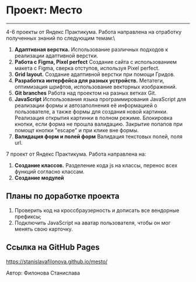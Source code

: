 # **Проект: Место**

---

4-6 проекты от Яндекс Практикума. Работа направлена на отработку полученных знаний по следующим темам:\

1. **Адаптивная верстка.** Использование различных подходов к реализации адаптивной верстки.
2. **Работа с Figma, Pixel perfect** Создание сайта с использованием макета с Figma, сверка отступов, используя Pixel perfect.
3. **Grid layout.** Создание адаптивной верстки при помощи Гридов.
4. **Разработка интерфейса для разных устройств.** Метатеги, оптимизация шрифтов, использование векторных изображений.
5. **Git branches** Работа над проектом на разных ветках Git.
6. **JavaScript** Использования языка программирования JavaScript для реализации формы и автозаполнения её информацией о пользователе, а также формы для создания новой картинки. Реализация открытия картинки в полном режиме. Блокировка кнопки, если форма не прошла валидацию. Закрытие попапов при помощт кнопки "escape" и при клике вне формы.
7. **Валидация форм и полей форм** Валидация текстовых полей, поля url.

7 проект от Яндекс Практикума. Работа направлена на:

1. **Создание классов.** Разделение кода js на классы, перенос всех функций согласно классам.
2. **Создание модулей**

## Планы по доработке проекта

1. Проверить код на кроссбраузерность и дописать все вендорные префиксы;
2. Подключить JavaScript на аватар пользователя, чтобы он мог менять свою карточку.

## Ссылка на GitHub Pages

<https://stanislavafilonova.github.io/mesto/>

Автор: Филонова Станислава
